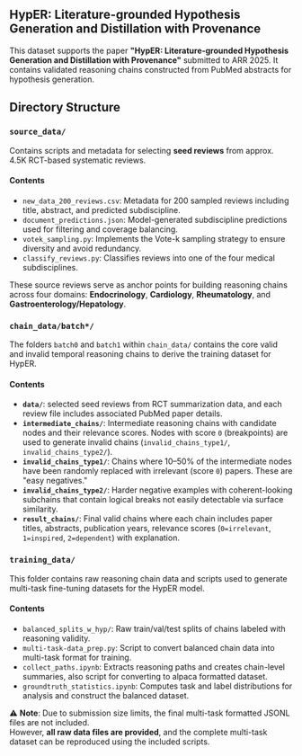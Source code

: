 ## HypER: Literature-grounded Hypothesis Generation and Distillation with Provenance


This dataset supports the paper **"HypER: Literature-grounded Hypothesis Generation and Distillation with Provenance"** submitted to ARR 2025. It contains validated reasoning chains constructed from PubMed abstracts for hypothesis generation.

## Directory Structure

### `source_data/`
Contains scripts and metadata for selecting **seed reviews** from approx. 4.5K RCT-based systematic reviews.

#### Contents
- `new_data_200_reviews.csv`: Metadata for 200 sampled reviews including title, abstract, and predicted subdiscipline.
- `document_predictions.json`: Model-generated subdiscipline predictions used for filtering and coverage balancing.
- `votek_sampling.py`: Implements the Vote-k sampling strategy to ensure diversity and avoid redundancy.
- `classify_reviews.py`: Classifies reviews into one of the four medical subdisciplines.

These source reviews serve as anchor points for building reasoning chains across four domains:
**Endocrinology**, **Cardiology**, **Rheumatology**, and **Gastroenterology/Hepatology**.

### `chain_data/batch*/`
The folders `batch0` and `batch1` within `chain_data/` contains the core valid and invalid temporal reasoning chains to derive the training dataset for HypER.

#### Contents
- **`data/`**: selected seed reviews from RCT summarization data, and each review file includes associated PubMed paper details.
- **`intermediate_chains/`**: Intermediate reasoning chains with candidate nodes and their relevance scores. Nodes with score `0` (breakpoints) are used to generate invalid chains (`invalid_chains_type1/`, `invalid_chains_type2/`).
- **`invalid_chains_type1/`**: Chains where 10–50% of the intermediate nodes have been randomly replaced with irrelevant (score `0`) papers. These are "easy negatives."
- **`invalid_chains_type2/`**: Harder negative examples with coherent-looking subchains that contain logical breaks not easily detectable via surface similarity.
- **`result_chains/`**: Final valid chains where each chain includes paper titles, abstracts, publication years, relevance scores (`0=irrelevant`, `1=inspired`, `2=dependent`) with explanation.

### `training_data/`
This folder contains raw reasoning chain data and scripts used to generate multi-task fine-tuning datasets for the HypER model.

#### Contents
- `balanced_splits_w_hyp/`: Raw train/val/test splits of chains labeled with reasoning validity.
- `multi-task-data_prep.py`: Script to convert balanced chain data into multi-task format for training.
- `collect_paths.ipynb`: Extracts reasoning paths and creates chain-level summaries, also script for converting to alpaca formatted dataset.
- `groundtruth_statistics.ipynb`: Computes task and label distributions for analysis and construct the balanced dataset.

⚠️ **Note**: Due to submission size limits, the final multi-task formatted JSONL files are not included.  
However, **all raw data files are provided**, and the complete multi-task dataset can be reproduced using the included scripts.
